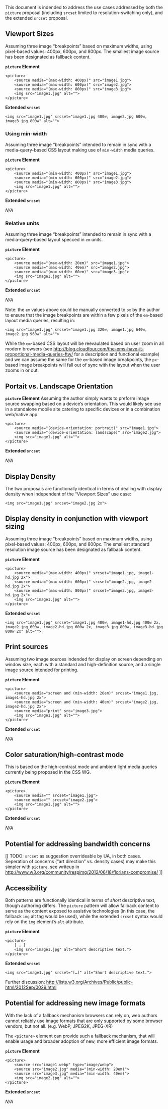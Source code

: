 This document is indended to address the use cases addressed by both the `picture` proposal (including `srcset` limited to resolution-switching only), and the extended `srcset` proposal.

## Viewport Sizes
Assuming three image “breakpoints” based on maximum widths, using pixel-based values: 400px, 600px, and 800px. The smallest image source has been designated as fallback content.

**`picture` Element**
```
<picture>
    <source media="(max-width: 400px)" src="image1.jpg">
    <source media="(max-width: 600px)" src="image2.jpg">
    <source media="(max-width: 800px)" src="image3.jpg">
    <img src="image1.jpg" alt="">
</picture>
```

**Extended `srcset`**
```
<img src="image1.jpg" srcset="image1.jpg 400w, image2.jpg 600w, image3.jpg 800w" alt="">
```


### Using min-width ###
Assuming three image “breakpoints” intended to remain in sync with a media-query-based CSS layout making use of `min-width` media queries.

**`picture` Element**
```
<picture>
    <source media="(min-width: 400px)" src="image1.jpg">
    <source media="(min-width: 600px)" src="image2.jpg">
    <source media="(min-width: 800px)" src="image3.jpg">
    <img src="image1.jpg" alt="">
</picture>
```

**Extended `srcset`**

*N/A*


### Relative units ###
Assuming three image “breakpoints” intended to remain in sync with a media-query-based layout specced in `em` units.

**`picture` Element**
```
<picture>
    <source media="(max-width: 20em)" src="image1.jpg">
    <source media="(max-width: 40em)" src="image2.jpg">
    <source media="(max-width: 60em)" src="image3.jpg">
    <img src="image1.jpg" alt="">
</picture>
```

**Extended `srcset`**

*N/A*

Note: the `em` values above could be manually converted to `px` by the author to ensure that the image breakpoints are within a few pixels of the `em`-based layout media queries, resulting in:

```
<img src="image1.jpg" srcset="image1.jpg 320w, image1.jpg 640w, image2.jpg 960w" alt="">
```

While the `em`-based CSS layout will be reevaulated based on user zoom in all modern browsers (see http://blog.cloudfour.com/the-ems-have-it-proportional-media-queries-ftw/ for a description and functional example) and we can assume the same for the `em`-based image breakpoints, the `px`-based image breakpoints will fall out of sync with the layout when the user zooms in or out.

## Portait vs. Landscape Orientation ##

**`picture` Element**
Assuming the author simply wants to preform image source swapping based on a device’s orientation. This would likely see use in a standalone mobile site catering to specific devices or in a combination web/native app.

```
<picture>
    <source media="(device-orientation: portrait)" src="image1.jpg">
    <source media="(device-orientation: landscape)" src="image2.jpg">
    <img src="image1.jpg" alt="">
</picture>
```

**Extended `srcset`**

*N/A*


## Display Density
The two proposals are functionally identical in terms of dealing with display density when independent of the “Viewport Sizes” use case:

```
<img src="image1.jpg" srcset="image2.jpg 2x">
```


## Display density in conjunction with viewport sizing ##
Assuming three image “breakpoints” based on maximum widths, using pixel-based values: 400px, 600px, and 800px. The smallest standard resolution image source has been designated as fallback content.

**`picture` Element**
```
<picture>
    <source media="(max-width: 400px)" srcset="image1.jpg, image1-hd.jpg 2x">
    <source media="(max-width: 600px)" srcset="image2.jpg, image2-hd.jpg 2x">
    <source media="(max-width: 800px)" srcset="image3.jpg, image3-hd.jpg 2x">
    <img src="image1.jpg" alt="">
</picture>
```

**Extended `srcset`**
```
<img src="image1.jpg" srcset="image1.jpg 400w, image1-hd.jpg 400w 2x, image2.jpg 600w, image2-hd.jpg 600w 2x, image3.jpg 800w, image3-hd.jpg 800w 2x" alt="">
```


## Print sources
Assuming two image sources indended for display on screen depending on window size, each with a standard and high-definition source, and a single image source intended for printing.

**`picture` Element**
```
<picture>
    <source media="screen and (min-width: 20em)" srcset="image1.jpg, image1-hd.jpg 2x">
    <source media="screen and (min-width: 40em)" srcset="image2.jpg, image2-hd.jpg 2x">
    <source media="print" src="image3.jpg">
    <img src="image1.jpg" alt="">
</picture>
```

**Extended `srcset`**

*N/A*


## Color saturation/high-contrast mode
This is based on the high-contrast mode and ambient light media queries currently being proposed in the CSS WG.

**`picture` Element**
```
<picture>
    <source media="" srcset="image1.jpg">
    <source media="" srcset="image2.jpg">
    <img src="image1.jpg" alt="">
</picture>
```

**Extended `srcset`**

*N/A*


## Potential for addressing bandwidth concerns ##
[[ TODO: `srcset` as suggestion overrideable by UA, in both cases. Seperation of concerns (“art direction” vs. density cases) may make this simpler with `picture`, see writeup in http://www.w3.org/community/respimg/2012/06/18/florians-compromise/ ]]


## Accessibility ##

Both patterns are functionally identical in terms of _short_ descriptive text, though authoring differs. The `picture` pattern will allow fallback content to serve as the content exposed to assistive technologies (in this case, the fallback `img` alt tag would be used), while the extended `srcset` syntax would rely on the `img` element’s `alt` attribute.

**`picture` Element**
```
<picture>
    [ … ]
    <img src="image1.jpg" alt="Short descriptive text.">
</picture>
```

**Extended `srcset`**
```
<img src="image1.jpg" srcset="[…]" alt="Short descriptive text.">
```

Further discussion: <a href="http://lists.w3.org/Archives/Public/public-html/2012Sep/0029.html">http://lists.w3.org/Archives/Public/public-html/2012Sep/0029.html</a>


## Potential for addressing new image formats ##
With the lack of a fallback mechanism browsers can rely on, web authors
cannot reliably use image formats that are only supported by some
browser vendors, but not all. (e.g. WebP, JPEG2K, JPEG-XR)

The `<picture>` element can provide such a fallback mechanism, that will
enable usage and broader adoption of new, more efficient image formats.

**`picture` Element**
```
<picture>
    <source src="image1.webp" type="image/webp">
    <source src="image2.jpg" media="(min-width: 20em)">
    <source src="image3.jpg" media="(min-width: 40em)">
    <img src="image2.jpg" alt="">
</picture>
```

**Extended `srcset`**

*N/A*

